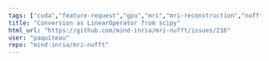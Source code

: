 ```yaml
---
tags: ["cuda","feature-request","gpu","mri","mri-reconstruction","nufft","numerical-methods","numpy","operators","tensorflow","torch"]
title: "Conversion as LinearOperator from scipy"
html_url: "https://github.com/mind-inria/mri-nufft/issues/216"
user: "paquiteau"
repo: "mind-inria/mri-nufft"
---
```



